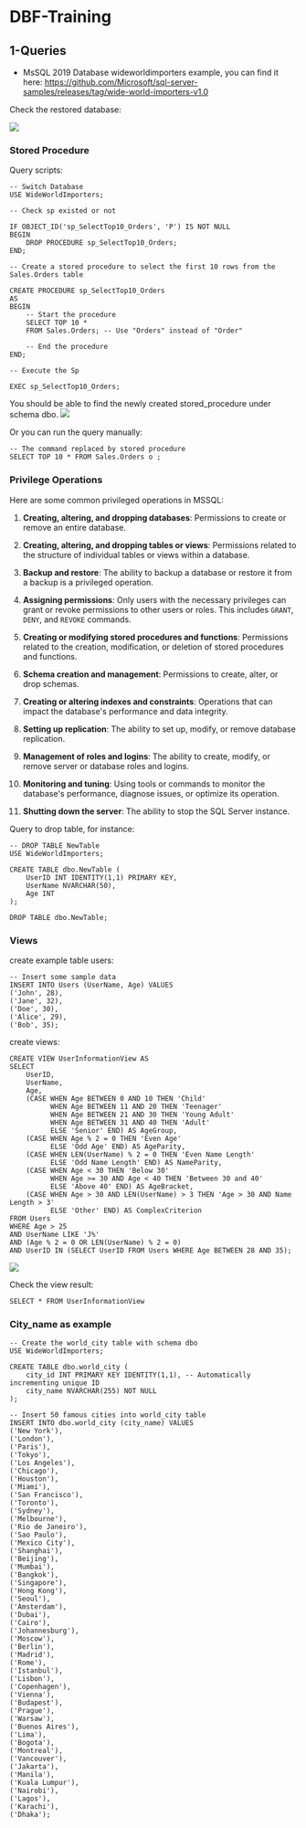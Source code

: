 # DBF-Training

## 1-Queries

- MsSQL 2019 Database wideworldimporters example, you can find it here: <https://github.com/Microsoft/sql-server-samples/releases/tag/wide-world-importers-v1.0>


Check the restored database:

![](_attachments/Pasted%20image%2020231017172731.png)
### Stored Procedure

Query scripts: 
```
-- Switch Database
USE WideWorldImporters;

-- Check sp existed or not

IF OBJECT_ID('sp_SelectTop10_Orders', 'P') IS NOT NULL
BEGIN
    DROP PROCEDURE sp_SelectTop10_Orders;
END;

-- Create a stored procedure to select the first 10 rows from the Sales.Orders table

CREATE PROCEDURE sp_SelectTop10_Orders
AS
BEGIN
    -- Start the procedure
    SELECT TOP 10 *
    FROM Sales.Orders; -- Use "Orders" instead of "Order"
    
    -- End the procedure
END;

-- Execute the Sp

EXEC sp_SelectTop10_Orders;
```

You should be able to find the newly created stored_procedure under schema dbo.
![](_attachments/Pasted%20image%2020231017173250.png)

Or you can run the query manually:
```
-- The command replaced by stored procedure
SELECT TOP 10 * FROM Sales.Orders o ;
```

### Privilege Operations

Here are some common privileged operations in MSSQL:

1. **Creating, altering, and dropping databases**: Permissions to create or remove an entire database.
    
2. **Creating, altering, and dropping tables or views**: Permissions related to the structure of individual tables or views within a database.
    
3. **Backup and restore**: The ability to backup a database or restore it from a backup is a privileged operation.
    
4. **Assigning permissions**: Only users with the necessary privileges can grant or revoke permissions to other users or roles. This includes `GRANT`, `DENY`, and `REVOKE` commands.
    
5. **Creating or modifying stored procedures and functions**: Permissions related to the creation, modification, or deletion of stored procedures and functions.
    
6. **Schema creation and management**: Permissions to create, alter, or drop schemas.
    
7. **Creating or altering indexes and constraints**: Operations that can impact the database's performance and data integrity.
    
8. **Setting up replication**: The ability to set up, modify, or remove database replication.
    
9. **Management of roles and logins**: The ability to create, modify, or remove server or database roles and logins.
    
10. **Monitoring and tuning**: Using tools or commands to monitor the database's performance, diagnose issues, or optimize its operation.
    
11. **Shutting down the server**: The ability to stop the SQL Server instance.

Query to drop table, for instance:

```
-- DROP TABLE NewTable
USE WideWorldImporters;

CREATE TABLE dbo.NewTable (
    UserID INT IDENTITY(1,1) PRIMARY KEY,
    UserName NVARCHAR(50),
    Age INT
);

DROP TABLE dbo.NewTable; 
```

### Views

create example table users:
```
-- Insert some sample data
INSERT INTO Users (UserName, Age) VALUES 
('John', 28),
('Jane', 32),
('Doe', 30),
('Alice', 29),
('Bob', 35);
```

create views:

```
CREATE VIEW UserInformationView AS
SELECT 
    UserID,
    UserName,
    Age,
    (CASE WHEN Age BETWEEN 0 AND 10 THEN 'Child' 
          WHEN Age BETWEEN 11 AND 20 THEN 'Teenager' 
          WHEN Age BETWEEN 21 AND 30 THEN 'Young Adult' 
          WHEN Age BETWEEN 31 AND 40 THEN 'Adult' 
          ELSE 'Senior' END) AS AgeGroup,
    (CASE WHEN Age % 2 = 0 THEN 'Even Age' 
          ELSE 'Odd Age' END) AS AgeParity,
    (CASE WHEN LEN(UserName) % 2 = 0 THEN 'Even Name Length' 
          ELSE 'Odd Name Length' END) AS NameParity,
    (CASE WHEN Age < 30 THEN 'Below 30' 
          WHEN Age >= 30 AND Age < 40 THEN 'Between 30 and 40' 
          ELSE 'Above 40' END) AS AgeBracket,
    (CASE WHEN Age > 30 AND LEN(UserName) > 3 THEN 'Age > 30 AND Name Length > 3' 
          ELSE 'Other' END) AS ComplexCriterion
FROM Users 
WHERE Age > 25 
AND UserName LIKE 'J%' 
AND (Age % 2 = 0 OR LEN(UserName) % 2 = 0) 
AND UserID IN (SELECT UserID FROM Users WHERE Age BETWEEN 28 AND 35);
```

![](_attachments/Pasted%20image%2020231017175728.png)

Check the view result:

```
SELECT * FROM UserInformationView
```

### City_name as example

```
-- Create the world_city table with schema dbo
USE WideWorldImporters;

CREATE TABLE dbo.world_city (
    city_id INT PRIMARY KEY IDENTITY(1,1), -- Automatically incrementing unique ID
    city_name NVARCHAR(255) NOT NULL
);

-- Insert 50 famous cities into world_city table
INSERT INTO dbo.world_city (city_name) VALUES
('New York'),
('London'),
('Paris'),
('Tokyo'),
('Los Angeles'),
('Chicago'),
('Houston'),
('Miami'),
('San Francisco'),
('Toronto'),
('Sydney'),
('Melbourne'),
('Rio de Janeiro'),
('Sao Paulo'),
('Mexico City'),
('Shanghai'),
('Beijing'),
('Mumbai'),
('Bangkok'),
('Singapore'),
('Hong Kong'),
('Seoul'),
('Amsterdam'),
('Dubai'),
('Cairo'),
('Johannesburg'),
('Moscow'),
('Berlin'),
('Madrid'),
('Rome'),
('Istanbul'),
('Lisbon'),
('Copenhagen'),
('Vienna'),
('Budapest'),
('Prague'),
('Warsaw'),
('Buenos Aires'),
('Lima'),
('Bogota'),
('Montreal'),
('Vancouver'),
('Jakarta'),
('Manila'),
('Kuala Lumpur'),
('Nairobi'),
('Lagos'),
('Karachi'),
('Dhaka');
```

